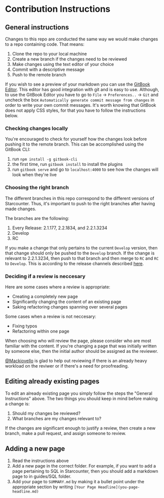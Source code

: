 # Contribution Instructions

## General instructions

Changes to this repo are conducted the same way we would make changes to a repo containing code. That means:

1. Clone the repo to your local machine
2. Create a new branch if the changes need to be reviewed
3. Make changes using the text editor of your choice
4. Commit with a descriptive message
5. Push to the remote branch

If you wish to see a preview of your markdown you can use the [GitBook Editor](https://www.gitbook.com/editor). This editor has good integration with git and is easy to use. Although, to use the GitBook Editor you have to go to `File` -> `Preferences..` -> `Git` and uncheck the box `Automatically generate commit message from changes` in order to write your own commit messages. It's worth knowing that GitBook does not apply CSS styles, for that you have to follow the instructions below.

### Checking changes locally

You're encouraged to check for yourself how the changes look before pushing it to the remote branch. This can be accomplished using the GitBook CLI:

1. run `npm install -g gitbook-cli`
2. the first time, run `gitbook install` to install the plugins
3. run `gitbook serve` and go to `localhost:4000` to see how the changes will look when they're live

### Choosing the right branch

The different branches in this repo correspond to the different versions of Starcounter. Thus, it's important to push to the right branches after having made changes.

The branches are the following:

1. Every Release: 2.1.177, 2.2.1834, and 2.2.1.3234
2. Develop
3. RC

If you make a change that only pertains to the current `Develop` version, then that change should only be pushed to the `Develop` branch. If the change is relevant to 2.2.1.3234, then push to that branch and then merge to `RC` and `RC` to `Develop`. This is according to the release channels described [here](https://github.com/Starcounter/RebelsLounge/issues/60).

### Deciding if a review is neccesary

Here are some cases where a review is appropriate:

* Creating a completely new page
* Significantly changing the content of an existing page
* Saking refactoring changes spanning over several pages

Some cases when a review is not neccesary:

* Fixing typos
* Refactoring within one page

When choosing who will review the page, please consider who are most familiar with the content. If you're changing a page that was initially written by someone else, then the initial author should be assigned as the reviewer.

[@Mackiovello](https://github.com/Mackiovello) is glad to help out reviewing if there is an already heavy workload on the reviwer or if there's a need for proofreading.

## Editing already existing pages

To edit an already existing page you simply follow the steps the "General Instructions" above. The two things you should keep in mind before making a change is:

1. Should my changes be reviewed?
2. What branches are my changes relevant to?

If the changes are significant enough to justify a review, then create a new branch, make a pull request, and assign someone to review.

## Adding a new page

1. Read the instructions above
2. Add a new page in the correct folder. For example, if you want to add a page pertaining to SQL in Starcounter, then you should add a markdown page to in guides/SQL folder.
3. Add your page to `SUMMARY.md` by making it a bullet point under the appropriate section by writing `[Your Page Headline](you-page-headline.md)`
